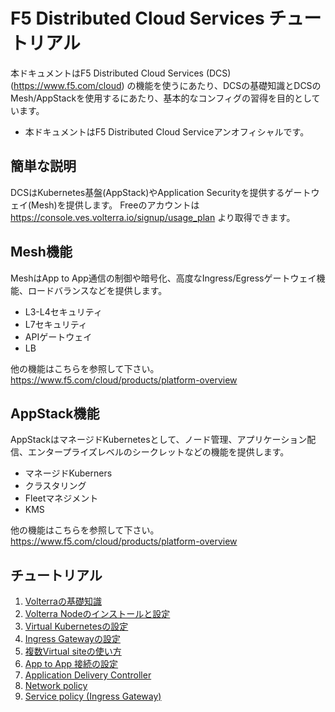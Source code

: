 # F5 Distributed Cloud Services チュートリアル

本ドキュメントはF5 Distributed Cloud Services (DCS) (<https://www.f5.com/cloud>) の機能を使うにあたり、DCSの基礎知識とDCSのMesh/AppStackを使用するにあたり、基本的なコンフィグの習得を目的としています。

* 本ドキュメントはF5 Distributed Cloud Serviceアンオフィシャルです。

## 簡単な説明

DCSはKubernetes基盤(AppStack)やApplication Securityを提供するゲートウェイ(Mesh)を提供します。
Freeのアカウントは <https://console.ves.volterra.io/signup/usage_plan> より取得できます。

## Mesh機能

MeshはApp to App通信の制御や暗号化、高度なIngress/Egressゲートウェイ機能、ロードバランスなどを提供します。

* L3-L4セキュリティ
* L7セキュリティ
* APIゲートウェイ
* LB

他の機能はこちらを参照して下さい。<https://www.f5.com/cloud/products/platform-overview>

## AppStack機能

AppStackはマネージドKubernetesとして、ノード管理、アプリケーション配信、エンタープライズレベルのシークレットなどの機能を提供します。

* マネージドKuberners
* クラスタリング
* Fleetマネジメント
* KMS

他の機能はこちらを参照して下さい。<https://www.f5.com/cloud/products/platform-overview>

## チュートリアル

1. [Volterraの基礎知識](./docs/1_dcs-tutorial.md)
2. [Volterra Nodeのインストールと設定](./docs/2_dcs-install.md)
3. [Virtual Kubernetesの設定](./docs/3_virtual_kubernetes.md)
4. [Ingress Gatewayの設定](./docs/4_ingress_gateway.md)
5. [複数Virtual siteの使い方](./docs/5_multiple_vsite.md)
6. [App to App 接続の設定](./docs/6_app_app.md)
7. [Application Delivery Controller](./docs/7_app_delivery_controller.md)
8. [Network policy](./docs/8_network_policy.md)
9. [Service policy (Ingress Gateway)](./docs/9_service_policy.md)
